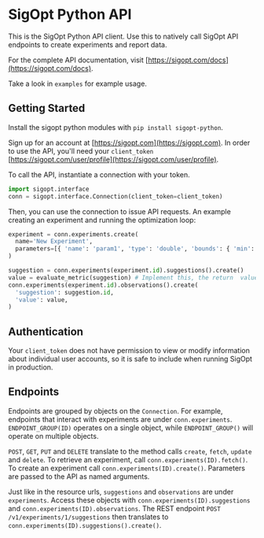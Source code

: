 # SigOpt Python API

This is the SigOpt Python API client.
Use this to natively call SigOpt API endpoints to create experiments and report data.

For the complete API documentation, visit [https://sigopt.com/docs](https://sigopt.com/docs).

Take a look in `examples` for example usage.

## Getting Started

Install the sigopt python modules with `pip install sigopt-python`.

Sign up for an account at [https://sigopt.com](https://sigopt.com).
In order to use the API, you'll need your `client_token` [https://sigopt.com/user/profile](https://sigopt.com/user/profile).

To call the API, instantiate a connection with your token.

```python
import sigopt.interface
conn = sigopt.interface.Connection(client_token=client_token)
```
Then, you can use the connection to issue API requests. An example creating an experiment and running the
optimization loop:

```python
experiment = conn.experiments.create(
  name='New Experiment',
  parameters=[{ 'name': 'param1', 'type': 'double', 'bounds': { 'min': 0, 'max': 1.0 }}],
)

suggestion = conn.experiments(experiment.id).suggestions().create()
value = evaluate_metric(suggestion) # Implement this, the return  value should be a number
conn.experiments(experiment.id).observations().create(
  'suggestion': suggestion.id,
  'value': value,
)
```

## Authentication

Your `client_token` does not have permission to view or modify information about individual user accounts,
so it is safe to include when running SigOpt in production.

## Endpoints

Endpoints are grouped by objects on the `Connection`.
For example, endpoints that interact with experiments are under `conn.experiments`.
`ENDPOINT_GROUP(ID)` operates on a single object, while `ENDPOINT_GROUP()` will operate on multiple objects.

`POST`, `GET`, `PUT` and `DELETE` translate to the method calls `create`, `fetch`, `update` and `delete`.
To retrieve an experiment, call `conn.experiments(ID).fetch()`. To create an experiment call 
`conn.experiments(ID).create()`. Parameters are passed to the API as named arguments.

Just like in the resource urls, `suggestions` and `observations` are under `experiments`.
Access these objects with `conn.experiments(ID).suggestions` and `conn.experiments(ID).observations`.
The REST endpoint `POST /v1/experiments/1/suggestions` then translates to `conn.experiments(ID).suggestions().create()`.


